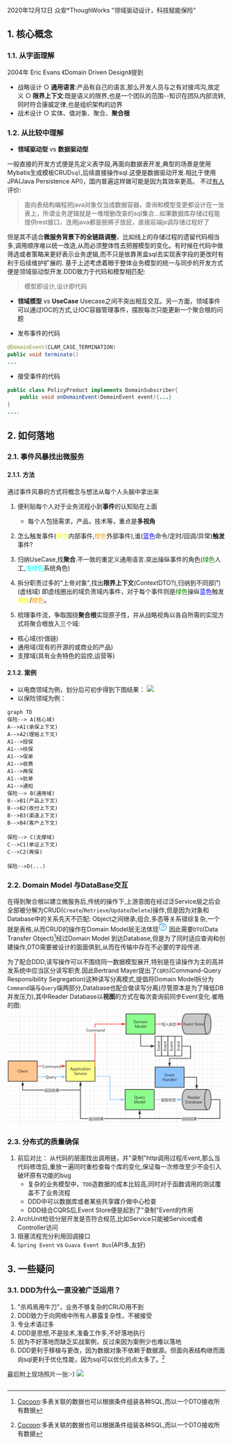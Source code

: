 2020年12月12日 众安*ThoughWorks "领域驱动设计，科技赋能保险"
## 1. 核心概念
### 1.1. 从字面理解
2004年 Eric Evans 《Domain Driven Design》提到

- 战略设计
	○ **通用语言**:产品有自己的语言,那么开发人员与之有对接鸿沟,故定义
	○ **限界上下文**:既是语义的限界,也是一个团队的范围--知识在团队内部流转,同时符合康威定律,也是组织架构的边界
- 战术设计
	○ 实体、值对象、聚合、**聚合根**
### 1.2. 从比较中理解
- **领域驱动型** vs **数据驱动型**

一般直接的开发方式便是先定义表字段,再面向数据表开发,典型的场景是使用Mybatis生成模板CRUD`sql`,后续直接操作sql.这便是数据驱动开发.相比于使用JPA(Java Persistence API)，国内普遍这样做可能是因为其效率更高。 不过[有人](https://www.zhihu.com/question/50729231/answer/563844811)评价:
>面向表结构编程把java对象仅当成数据容器，查询和模型变更都设计在一张表上，所谓业务逻辑就是一堆增删改查的sql集合...如果数据库存储过程能提供rest接口，连用java都是脱裤子放屁，直接前端js调存储过程好了

但是其不适合**微服务背景下的全链路调整**，比如线上的存储过程的遗留代码相当多,调用顺序难以统一改造,从而必须整体性去把握模型的变化。有时候在代码中做筛选或者策略来更好表示业务逻辑,而不只是依靠黑盒sql去实现表字段的更改时有利于后续维护扩展的.
基于上述考虑着眼于整体业务模型的统一与同步的开发方式便是领域驱动型开发.DDD致力于代码和模型相匹配:
>模型即设计,设计即代码


- **领域模型** vs **UseCase**
Usecase之间不突出相互交互。另一方面，领域事件可以通过IOC的方式,让IOC容器管理事件，摆脱每次只能更新一个聚合根的问题

- 发布事件的代码
```java
@DomainEvent(CLAM_CASE_TERMINATION)
public void terminate()
...
```
- 接受事件的代码
```java
public class PolicyProduct implements DomainSubscriber{
    public void onDomainEvent(DomainEvent event){...}
}
....
```
## 2. 如何落地
### 2.1. 事件风暴找出微服务
#### 2.1.1. 方法
通过事件风暴的方式将概念与想法从每个人头脑中拿出来

1. 便利贴每个人对于业务流程小到**事件**的认知贴在上面
    - 每个人包括需求，产品，技术等，重点是**多视角**
2. 怎么触发事件(<font color= "yellow">黄色</font>内部事件,<font color= "orange">橙色</font>外部事件),谁(<font color= "blue">蓝色</font>命令/定时/回调/异常)**触发**事件?
3. 归纳UseCase,找**聚合**.不一致的重定义通用语言.突出操纵事件的角色(<font color= "green">绿色</font>人工,<font color= "#00FFFF">浅绿色</font>系统角色)
4. 拆分职责过多的"上帝对象",找出**限界上下文**(ContextDTO?),归纳到不同部门(虚线域)
即虚线圈出的域负责域内事件，对于每个事件则是<font color= "green">绿色</font>操纵<font color= "blue">蓝色</font>触发<font color= "yellow">黄色</font>/<font color= "orange">橙色</font>。

5. 梳理事件流，争取围绕**聚合根**实现原子性，并从战略视角以各自所需的实现方式将聚合根放入三个域:
- 核心域(价值链)
- 通用域(现有的开源的或商业的产品)
- 支撑域(具有业务特色的监控,运营等)
#### 2.1.2. 案例
- 以电商领域为例，划分后可初步得到下图结果：
![](https://gitee.com/istarwyh/images/raw/master/1607862391_20201213195946623_20186.png)
- 以保险领域为例：

```mermaid
graph TD
保险--> A(核心域)
A-->A1(承保上下文)
A-->A2(理赔上下文)
A1-->投保
A1-->核保
A1-->保单
A1-->收费
A1-->再保
A1-->批单
A1-->通知
保险--> B(通用域)
B-->B1(产品上下文)
B-->B2(收付上下文)
B-->B3(渠道上下文)
B-->B4(客户上下文)

保险--> C(支撑域)
C-->C1(单证上下文)
C-->C2(再保)

保险-->D(...)
```

### 2.2. Domain Model 与DataBase交互
在得到聚合根以建立微服务后,传统的操作下,上游意图在经过泛Service层之后会全部被分解为CRUD(`Create`/`Retrieve`/`Update`/`Delete`)操作,但是因为对象和Database中的关系先天不匹配:
Object之间继承,组合,多态等关系错综复杂,一个就是表格,从而CRUD的操作在Domain Model层无法体现<svg t="1613551927172" class="icon" viewBox="0 0 1024 1024" version="1.1" xmlns="http://www.w3.org/2000/svg" p-id="1221" width="20" height="20"><path d="M665.6 374.4c-12.8-57.6-57.6-105.6-118.4-118.4-67.2-16-131.2 9.6-169.6 64-28.8 41.6 0 60.8 16 73.6 6.4 3.2 12.8 9.6 22.4 19.2 12.8 12.8 32 9.6 44.8-3.2 12.8-12.8 9.6-32-3.2-44.8-9.6-6.4-16-12.8-22.4-19.2 22.4-25.6 60.8-38.4 96-28.8 35.2 9.6 60.8 35.2 70.4 70.4 9.6 48-12.8 92.8-54.4 112-41.6 19.2-70.4 57.6-70.4 102.4l0 22.4c0 19.2 12.8 32 32 32 0 0 0 0 0 0 16 0 32-12.8 32-32l0-22.4c0-19.2 12.8-38.4 32-44.8C643.2 528 681.6 451.2 665.6 374.4zM480 729.6c-9.6 9.6-12.8 22.4-12.8 35.2 0 12.8 6.4 25.6 12.8 35.2 9.6 9.6 22.4 12.8 35.2 12.8 12.8 0 25.6-6.4 35.2-12.8 9.6-9.6 12.8-22.4 12.8-35.2 0-12.8-6.4-25.6-12.8-35.2C531.2 710.4 499.2 710.4 480 729.6zM512 67.2c-80 0-160 22.4-227.2 64C246.4 86.4 188.8 64 124.8 64 115.2 64 102.4 70.4 96 80c-6.4 9.6-6.4 22.4 0 32 0 0 32 54.4 41.6 137.6 3.2 16 16 28.8 32 28.8 0 0 3.2 0 3.2 0C192 275.2 204.8 262.4 204.8 243.2 198.4 201.6 188.8 163.2 179.2 137.6 204.8 144 230.4 160 249.6 188.8c0 0 0 0 0 0 0 0 0 0 0 0C252.8 192 252.8 192 252.8 195.2c0 0 3.2 3.2 3.2 3.2 3.2 0 3.2 3.2 6.4 3.2 3.2 0 3.2 3.2 6.4 3.2 3.2 0 3.2 0 6.4 0 3.2 0 3.2 0 6.4 0 3.2 0 3.2 0 6.4-3.2 3.2 0 3.2 0 6.4-3.2 0 0 0 0 0 0 0 0 0 0 0 0 64-44.8 140.8-67.2 217.6-67.2 211.2 0 384 172.8 384 384s-172.8 384-384 384-384-172.8-384-384c0-54.4 9.6-105.6 32-156.8 6.4-16 0-35.2-16-41.6-16-6.4-35.2 0-41.6 16C76.8 390.4 64 451.2 64 515.2c0 246.4 201.6 448 448 448 246.4 0 448-201.6 448-448C960 268.8 758.4 67.2 512 67.2z" p-id="1222" fill="#1296db"></path></svg>
因此需要`DTO`(Data Transfer Object)[^DTO]经过Domain Model 到达Database,但是为了同时适应查询和创建操作,DTO需要被设计的面面俱到,从而在传输中存在不必要的字段传递.
[^DTO]:[Cocoon](https://www.zhihu.com/question/348496459):多表关联的数据也可以根据条件组装各种SQL,而以一个DTO接收所有数据

为了配合DDD,读写操作可以不围绕同一数据模型展开,特别是在读操作为主的高并发系统中应当区分读写职责.因此Bertrand Mayer提出了`CQRS`(Command-Query Responsibility Segregation)这种读写分离模式,提倡将Domain Model拆分为`Command`端与`Query`端两部分,Database也配合做读写分离(尽管原本是为了降低DB并发压力),其中Reader Database以**视图**的方式在每次查询前同步Event变化.崔皓的图:
![](_v_images/20210218180825092_27012.png)
### 2.3. 分布式的质量确保
1. 前后对比：
从代码的层面找出调用链，并"录制"http调用过程/Event,那么当代码修改后,重放一遍同时重检查每个库的变化,保证每一次修改至少不会引入破坏原有功能的bug
    - 复杂的业务模型中，`TDD`造数据的成本比较高,同时对于函数调用的测试覆盖不了业务流程
    - DDD中可以数据库或者某些共享媒介做中心检查
    - DDD结合CQRS后,Event Store便是起到了"录制"Event的作用
2. ArchUnit检验分层开发是否符合规范,比如Service只能被Service或者Controller访问
3. 阻塞流程充分利用回调接口
4. `Spring Event` vs `Guava Event Bus`(API多,友好)
## 3. 一些疑问
### 3.1. DDD为什么一直没被广泛运用？

1. "杀鸡焉用牛刀"，业务不够复杂的CRUD用不到
2. DDD致力于向网络中所有人暴露复杂性，不被接受
3. 专业术语过多
2. DDD是思想,不是技术,准备工作多,不好落地执行
4. 因为不好落地而缺乏实战案例，反过来因为案例少也难以落地
5. DDD更利于移植与更改，因为数据对象不依赖于数据源。但面向表结构继而面向sql更利于优化性能，因为sql可以优化的点太多了。[^DTO]

最后附上现场照片一张:-)
![](https://gitee.com/istarwyh/images/raw/master/1607862394_20201213202516502_19401.png)



<style type="text/css">
 .gg-danger {
 box-sizing: border-box;
 position: absolute;
 display: block;
 transform: scale(var(--ggs,1));
 width: 20px;
 height: 20px;
 border: 2px solid;
 border-radius: 40px;
 align-items: center;
 white-space:nowrap;
}
.gg-danger::after,.gg-danger::before {
 content: "";
 display: block;
 box-sizing: border-box;
 position: absolute;
 border-radius: 3px;
 width: 2px;
 background: currentColor;
 left: 7px
}
.gg-danger::after {
 top: 2px;
 height: 8px
}

.gg-danger::before {
 height: 2px;
 bottom: 2px
}
</style>

~~~~
